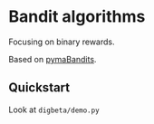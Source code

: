 # Bandit algorithms

Focusing on binary rewards.

Based on [pymaBandits](http://mloss.org/software/view/415/).


## Quickstart

Look at ```digbeta/demo.py```
